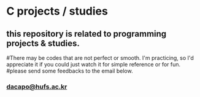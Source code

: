 # C projects / studies
## this repository is related to programming projects & studies.
#There may be codes that are not perfect or smooth. I'm practicing, so I'd appreciate it if you could just watch it for simple reference or for fun.
#please send some feedbacks to the email below.
### dacapo@hufs.ac.kr
